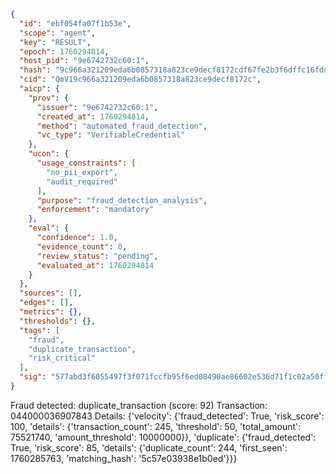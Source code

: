 ```json
{
  "id": "ebf054fa07f1b53e",
  "scope": "agent",
  "key": "RESULT",
  "epoch": 1760294814,
  "host_pid": "9e6742732c60:1",
  "hash": "9c966a321209eda6b0857318a823ce9decf8172cdf67fe2b3f6dffc16fdd40e5",
  "cid": "QmV19c966a321209eda6b0857318a823ce9decf8172c",
  "aicp": {
    "prov": {
      "issuer": "9e6742732c60:1",
      "created_at": 1760294814,
      "method": "automated_fraud_detection",
      "vc_type": "VerifiableCredential"
    },
    "ucon": {
      "usage_constraints": [
        "no_pii_export",
        "audit_required"
      ],
      "purpose": "fraud_detection_analysis",
      "enforcement": "mandatory"
    },
    "eval": {
      "confidence": 1.0,
      "evidence_count": 0,
      "review_status": "pending",
      "evaluated_at": 1760294814
    }
  },
  "sources": [],
  "edges": [],
  "metrics": {},
  "thresholds": {},
  "tags": [
    "fraud",
    "duplicate_transaction",
    "risk_critical"
  ],
  "sig": "577abd3f6055497f3f071fccfb95f6ed08490ae86602e536d71f1c02a50ff253"
}
```

Fraud detected: duplicate_transaction (score: 92)
Transaction: 044000036907843
Details: {'velocity': {'fraud_detected': True, 'risk_score': 100, 'details': {'transaction_count': 245, 'threshold': 50, 'total_amount': 75521740, 'amount_threshold': 10000000}}, 'duplicate': {'fraud_detected': True, 'risk_score': 85, 'details': {'duplicate_count': 244, 'first_seen': 1760285763, 'matching_hash': '5c57e03938e1b0ed'}}}